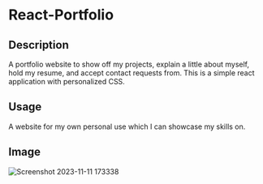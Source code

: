 # React-Portfolio

## Description
A portfolio website to show off my projects, explain a little about myself, hold my resume, and accept contact requests from. This is a simple react application with personalized CSS. 

## Usage
A website for my own personal use which I can showcase my skills on. 

## Image
![Screenshot 2023-11-11 173338](https://github.com/Greeny467/react-portfolio/assets/134465090/29503aa1-8958-41ac-8c79-18bb67f7ad12)


